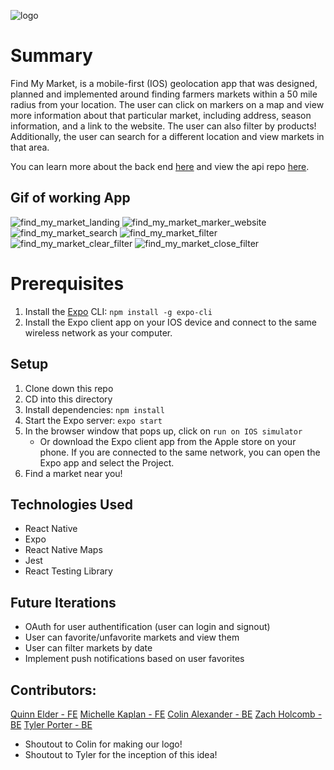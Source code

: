 ![logo](https://files.slack.com/files-pri/T029P2S9M-F017NPLRL94/fmm_logo_final.png)

# Summary

Find My Market, is a mobile-first (IOS) geolocation app that was designed, planned and implemented around finding farmers markets within a 50 mile radius from your location. The user can click on markers on a map and view more information about that particular market, including address, season information, and a link to the website. The user can also filter by products! Additionally, the user can search for a different location and view markets in that area.

You can learn more about the back end [here](https://github.com/tylerpporter/find_my_market_api) and view the api repo [here](https://github.com/tylerpporter/us_farmers_market_api).

## Gif of working App

![find_my_market_landing](https://media.giphy.com/media/eIyeAomp3KtZ8HnR3l/giphy.gif)
![find_my_market_marker_website](https://media.giphy.com/media/UuexCaJ8X5xsWC0Sci/giphy.gif)
![find_my_market_search](https://media.giphy.com/media/SsZjuGCc2HUfmNwvo4/giphy.gif)
![find_my_market_filter](https://media.giphy.com/media/h74JAI3yDmKVgQpnJe/giphy.gif)
![find_my_market_clear_filter](https://media.giphy.com/media/Suy4nIUZgTAbOK3Pct/giphy.gif)
![find_my_market_close_filter](https://media.giphy.com/media/UX4SbIHfAiZrupWBoB/giphy.gif)

# Prerequisites

1. Install the [Expo](https://expo.io/) CLI: ```npm install -g expo-cli```
2. Install the Expo client app on your IOS device and connect to the same wireless network as your computer.

## Setup

1. Clone down this repo
2. CD into this directory
3. Install dependencies: ```npm install```
4. Start the Expo server: ```expo start```
5. In the browser window that pops up, click on ```run on IOS simulator```
   - Or download the Expo client app from the Apple store on your phone. If you are connected to the same network, you can open the Expo app and select the Project.
6. Find a market near you!

## Technologies Used
- React Native
- Expo
- React Native Maps
- Jest
- React Testing Library

## Future Iterations
- OAuth for user authentification (user can login and signout)
- User can favorite/unfavorite markets and view them
- User can filter markets by date
- Implement push notifications based on user favorites

## Contributors:

[Quinn Elder - FE](https://github.com/QuinnrElder)
[Michelle Kaplan - FE](https://github.com/MichelleKaplan7)
[Colin Alexander - BE](https://github.com/coloniusrex)
[Zach Holcomb - BE](https://github.com/zachholcomb)
[Tyler Porter - BE](https://github.com/tylerpporter)

* Shoutout to Colin for making our logo!
* Shoutout to Tyler for the inception of this idea!
